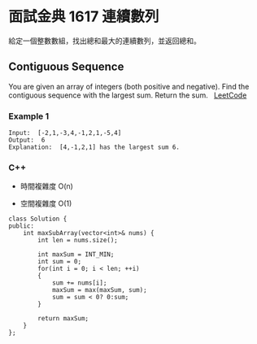 # 面試金典 1617 連續數列

給定一個整數數組，找出總和最大的連續數列，並返回總和。

## Contiguous Sequence

You are given an array of integers (both positive and negative). Find the contiguous sequence with the largest sum. Return the sum.
 
[LeetCode](https://leetcode-cn.com/problems/contiguous-sequence-lcci/)

### Example 1
```
Input:  [-2,1,-3,4,-1,2,1,-5,4]
Output:  6
Explanation:  [4,-1,2,1] has the largest sum 6.
```


### C++ 

* 時間複雜度 O(n) 

* 空間複雜度 O(1)

```
class Solution {
public:
    int maxSubArray(vector<int>& nums) {
        int len = nums.size();   

        int maxSum = INT_MIN;
        int sum = 0;
        for(int i = 0; i < len; ++i)
        {
            sum += nums[i];
            maxSum = max(maxSum, sum);
            sum = sum < 0? 0:sum;
        }

        return maxSum;
    }
};
```

